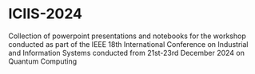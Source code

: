 # ICIIS-2024
Collection of powerpoint presentations and notebooks for the workshop conducted as part of the IEEE 18th International Conference on Industrial and Information Systems conducted from 21st-23rd December 2024 on Quantum Computing
